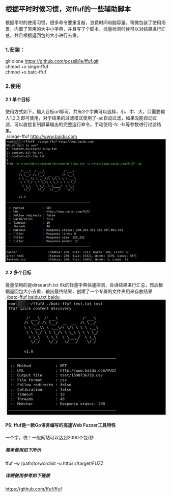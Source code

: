 ## 根据平时时候习惯，对ffuf的一些辅助脚本
根据平时的使用习惯，很多命令要重复敲，浪费时间和脑容量，稍微包装了使用场景，内置了常用的大中小字典，并且写了个脚本，批量检测时候可以对结果进行汇总，并且根据返回包的大小进行去重。

### 1.安装：
git clone https://github.com/possib1e/ffuf.git  
chmod +x singe-ffuf  
chmod +x batc-ffuf  
### 2.使用  
#### 2.1 单个目标  
使用方式如下，输入目标url即可，共有3个字典可以选择，小、中、大，只需要输入1,2,3,即可使用，对于结果的过滤模式使用了-ac自动过滤，如果没能自动过滤，可以直接复制屏幕输出的完整运行命令，手动使用-fc -fs等参数进行过滤结果。  
./singe-ffuf http://www.baidu.com  
![image](https://github.com/possib1e/ffuf/blob/master/img/1.png)  
#### 2.2 多个目标  
批量使用的是dirsearch.txt 6k的轻量字典快速探测，会讲结果进行汇总，然后根据返回包大小去重，输出最终结果，创建了一个专属的文件夹用来存放结果  
./batc-ffuf baidu.txt baidu
![image](https://github.com/possib1e/ffuf/blob/master/img/2.png)  
#### PS: ffuf是一款Go语言编写的高速Web Fuzzer工具特性  
一个字，快！一般网站可以达到2000个包/秒

##### 简单使用如下所示  
ffuf -w /path/to/wordlist -u https://target/FUZZ

##### 详细使用参考如下链接
https://github.com/ffuf/ffuf
